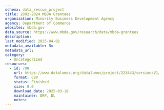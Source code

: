 ```yaml
---
schema: data_rescue_project 
title: 2002-2024 MBDA Grantees
organization: Minority Business Development Agency
agency: Department of Commerce
websites: mbda.gov
data_source: https://www.mbda.gov/research/data/mbda-grantees
description: 
last_modified: 2025-04-02
metadata_available: No
metadata_url: 
category:
  - Uncategorized
resources:
  - id: 700
    url: https://www.datalumos.org/datalumos/project/223443/version/V1/view
    format: CSV
    status: Finished
    size: 0.0
    download_date: 2025-03-18
    maintainer: DRP, DL
    notes: 
---
```

